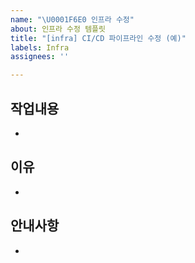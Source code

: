 ```yaml
---
name: "\U0001F6E0 인프라 수정"
about: 인프라 수정 템플릿
title: "[infra] CI/CD 파이프라인 수정 (예)"
labels: Infra
assignees: ''

---
```


## 작업내용
- 

## 이유
- 

## 안내사항
-
